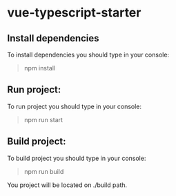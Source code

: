 # vue-typescript-starter

## Install dependencies

To install dependencies you should type in your console:

> npm install

## Run project:

To run project you should type in your console:

> npm run start


## Build project:

To build project you should type in your console:

> npm run build

You project will be located on ./build path.